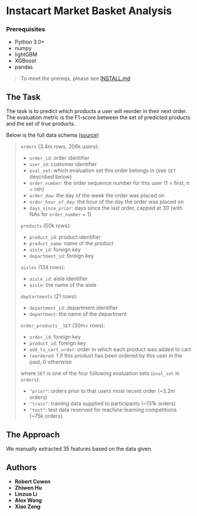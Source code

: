 # Instacart Market Basket Analysis

### Prerequisites

- Python 3.0+
- numpy
- lightGBM
- XGBoost
- pandas

> To meet the prereqs, please see [INSTALL.md](https://gist.github.com/jeremystan/c3b39d947d9b88b3ccff3147dbcf6c6b)

## The Task
The task is to predict which products a user will reorder in their next order. The evaluation metric is the F1-score between the set of predicted products and the set of true products.

Below is the full data schema ([source](https://gist.github.com/jeremystan/c3b39d947d9b88b3ccff3147dbcf6c6b))

 > `orders` (3.4m rows, 206k users):
 > * `order_id`: order identifier
 > * `user_id`: customer identifier
 > * `eval_set`: which evaluation set this order belongs in (see `SET` described below)
 > * `order_number`: the order sequence number for this user (1 = first, n = nth)
 > * `order_dow`: the day of the week the order was placed on
 > * `order_hour_of_day`: the hour of the day the order was placed on
 > * `days_since_prior`: days since the last order, capped at 30 (with NAs for `order_number` = 1)
 >
 > `products` (50k rows):
 > * `product_id`: product identifier
 > * `product_name`: name of the product
 > * `aisle_id`: foreign key
 > * `department_id`: foreign key
 >
 > `aisles` (134 rows):
 > * `aisle_id`: aisle identifier
 > * `aisle`: the name of the aisle
 >
 > `deptartments` (21 rows):
 > * `department_id`: department identifier
 > * `department`: the name of the department
 >
 > `order_products__SET` (30m+ rows):
 > * `order_id`: foreign key
 > * `product_id`: foreign key
 > * `add_to_cart_order`: order in which each product was added to cart
 > * `reordered`: 1 if this product has been ordered by this user in the past, 0 otherwise
 >
 > where `SET` is one of the four following evaluation sets (`eval_set` in `orders`):
 > * `"prior"`: orders prior to that users most recent order (~3.2m orders)
 > * `"train"`: training data supplied to participants (~131k orders)
 > * `"test"`: test data reserved for machine learning competitions (~75k orders)

## The Approach
We manually extracted 35 features based on the data given.

## Authors

* **Robert Cowen**
* **Zhiwen Hu**
* **Linzuo Li**
* **Alex Wang**
* **Xiao Zeng**
